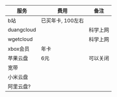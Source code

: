 |服务|费用|备注|
|---|---|---|
|b站|已买年卡, 100左右||
|duangcloud||科学上网|
|wgetcloud||科学上网|
|xbox会员|年卡||
|苹果云盘|6元|可以关闭|
|宽带|||
|小米云盘|||
|阿里云盘?|||



